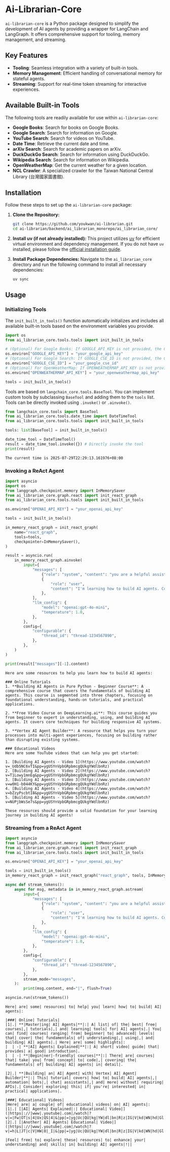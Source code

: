 # Ai-Librarian-Core

`ai-librarian-core` is a Python package designed to simplify the development of AI agents by providing a wrapper for LangChain and LangGraph. It offers comprehensive support for tooling, memory management, and streaming.

## Key Features

* **Tooling**: Seamless integration with a variety of built-in tools.
* **Memory Management**: Efficient handling of conversational memory for stateful agents.
* **Streaming**: Support for real-time token streaming for interactive experiences.

## Available Built-in Tools

The following tools are readily available for use within `ai-librarian-core`:

* **Google Books**: Search for books on Google Books.
* **Google Search**: Search for information on Google.
* **YouTube Search**: Search for videos on YouTube.
* **Date Time**: Retrieve the current date and time.
* **arXiv Search**: Search for academic papers on arXiv.
* **DuckDuckGo Search**: Search for information using DuckDuckGo.
* **Wikipedia Search**: Search for information on Wikipedia.
* **OpenWeatherMap**: Get the current weather for a given location.
* **NCL Crawler**: A specialized crawler for the Taiwan National Central Library (台灣國家圖書館).

## Installation

Follow these steps to set up the `ai-librarian-core` package:

1. **Clone the Repository:**

   ```bash
   git clone https://github.com/youkwan/ai-librarian.git
   cd ai-librarian/backend/ai_librarian_monorepo/ai_librarian_core/
   ```
2. **Install uv (if not already installed):**
   This project utilizes [uv](https://github.com/astral-sh/uv) for efficient virtual environment and dependency management. If you do not have `uv` installed, please follow the [official installation guide](https://docs.astral.sh/uv/getting-started/installation/).
3. **Install Package Dependencies:**
   Navigate to the `ai_librarian_core` directory and run the following command to install all necessary dependencies:

   ```bash
   uv sync
   ```

## Usage

### Initializing Tools

The `init_built_in_tools()` function automatically initializes and includes all available built-in tools based on the environment variables you provide.

```python
import os
from ai_librarian_core.tools.tools import init_built_in_tools

# (Optional) For Google Books: If GOOGLE_API_KEY is not provided, the Google Books tool will not be initialized.
os.environ["GOOGLE_API_KEY"] = "your_google_api_key"
# (Optional) For Google Search: If GOOGLE_CSE_ID is not provided, the Google Search tool will not be initialized.
os.environ["GOOGLE_CSE_ID"] = "your_google_cse_id"
# (Optional) For OpenWeatherMap: If OPENWEATHERMAP_API_KEY is not provided, the OpenWeatherMap tool will not be initialized.
os.environ["OPENWEATHERMAP_API_KEY"] = "your_openweathermap_api_key"

tools = init_built_in_tools()
```

Tools are based on `langchain_core.tools.BaseTool`. You can implement custom tools by subclassing `BaseTool` and adding them to the `tools` list. Tools can be directly invoked using `.invoke()` or `.ainvoke()`.

```python
from langchain_core.tools import BaseTool
from ai_librarian_core.tools.date_time import DateTimeTool
from ai_librarian_core.tools.tools import init_built_in_tools

tools: list[BaseTool] = init_built_in_tools()

date_time_tool = DateTimeTool()
result = date_time_tool.invoke({}) # Directly invoke the tool
print(result)
```

```plaintext
The current time is 2025-07-29T22:29:13.161976+08:00
```

### Invoking a ReAct Agent

```python
import asyncio
import os
from langgraph.checkpoint.memory import InMemorySaver
from ai_librarian_core.graph.react import init_react_graph
from ai_librarian_core.tools.tools import init_built_in_tools

os.environ["OPENAI_API_KEY"] = "your_openai_api_key"

tools = init_built_in_tools()

in_memory_react_graph = init_react_graph(
    name="react_graph",
    tools=tools,
    checkpointer=InMemorySaver(),
)

result = asyncio.run(
    in_memory_react_graph.ainvoke(
        input={
            "messages": [
                {"role": "system", "content": "you are a helpful assistant"},
                {
                    "role": "user",
                    "content": "I'm learning how to build AI agents. Could you help me find online tutorials and some educational videos?",
                },
            ],
            "llm_config": {
                "model": "openai:gpt-4o-mini",
                "temperature": 1.0,
            },
        },
        config={
            "configurable": {
                "thread_id": "thread-1234567890",
            },
        },
    )
)

print(result["messages"][-1].content)
```

```plaintext
Here are some resources to help you learn how to build AI agents:

### Online Tutorials
1. **Building AI Agents in Pure Python - Beginner Course**: A comprehensive course that covers the fundamentals of building AI agents. This course is segmented into three chapters, focusing on foundational understanding, hands-on tutorials, and practical applications.

2. **Free Video Course on DeepLearning.ai**: This course guides you from beginner to expert in understanding, using, and building AI agents. It covers core techniques for building responsive AI systems.

3. **Vertex AI Agent Builder**: A resource that helps you turn your processes into multi-agent experiences, focusing on building rather than disrupting existing systems.

### Educational Videos
Here are some YouTube videos that can help you get started:

1. [Building AI Agents - Video 1](https://www.youtube.com/watch?v=_Udb5NC6vTI&pp=ygUSYnVpbGRpbmcgQUkgYWdlbnRz)
2. [Building AI Agents - Video 2](https://www.youtube.com/watch?v=T1Lowy1mnEg&pp=ygUSYnVpbGRpbmcgQUkgYWdlbnRz)
3. [Building AI Agents - Video 3](https://www.youtube.com/watch?v=w0H1-b044KY&pp=ygUSYnVpbGRpbmcgQUkgYWdlbnRz)
4. [Building AI Agents - Video 4](https://www.youtube.com/watch?v=bZzyPscbtI8&pp=ygUSYnVpbGRpbmcgQUkgYWdlbnRz)
5. [Building AI Agents - Video 5](https://www.youtube.com/watch?v=NUPjbWsSe7s&pp=ygUSYnVpbGRpbmcgQUkgYWdlbnRz)

These resources should provide a solid foundation for your learning journey in building AI agents!
```

### Streaming from a ReAct Agent

```python
import asyncio
from langgraph.checkpoint.memory import InMemorySaver
from ai_librarian_core.graph.react import init_react_graph
from ai_librarian_core.tools.tools import init_built_in_tools

os.environ["OPENAI_API_KEY"] = "your_openai_api_key"

tools = init_built_in_tools()
in_memory_react_graph = init_react_graph("react_graph", tools, InMemorySaver())

async def stream_tokens():
    async for msg, metadata in in_memory_react_graph.astream(
        input={
            "messages": [
                {"role": "system", "content": "you are a helpful assistant"},
                {
                    "role": "user",
                    "content": "I'm learning how to build AI agents. Could you help me find online tutorials and some educational videos?",
                },
            ],
            "llm_config": {
                "model": "openai:gpt-4o-mini",
                "temperature": 1.0,
            },
        },
        config={
            "configurable": {
                "thread_id": "thread-1234567890",
            },
        },
        stream_mode="messages",
    ):
        print(msg.content, end="|", flush=True)

asyncio.run(stream_tokens())
```

```plaintext
Here| are| some| resources| to| help| you| learn| how| to| build| AI| agents|:

|###| Online| Tutorials|
|1|.| **|Master|ing| AI| Agents|**|:| A| list| of| the| best| free| courses|,| tutorials|,| and| learning| tools| for| AI| agents|.| You| can| find| courses| ranging| from| beginner| to| advanced| levels| that| cover| the| fundamentals| of| understanding|,| using|,| and| building| AI| agents|.| Here| are| some| highlights|:
|  | -| **|AI| Agents| Explained|**|:| A| short| video| guide| that| provides| a| good| introduction|.
|  | -| **|Begin|ner|-friendly| courses|**|:| There| are| courses| that| take| you| from| concept| to| code|,| covering| the| fundamentals| of| building| AI| agents| in| detail|.

|2|.| **|Building| an| AI| Agent| with| Vertex| AI| Agent| Builder|**|:| This| tutorial| covers| how| to| build| AI| agents|,| automation| bots|,| chat| assistants|,| and| more| without| requiring| APIs|.| Consider| exploring| this| if| you're| interested| in| practical| applications|.

|###| Educational| Videos|
|Here| are| a| couple| of| educational| videos| on| AI| agents|:
|1|.| [|AI| Agents| Explained|:| Educational| Video|](|https|://|www|.youtube|.com|/watch|?v|=|Fw|OT|s|4|Ux|QS|4|&|pp|=|yg|Uc|QU|kg|YW|dl|bn|R|z|IG|V|kd|WN|hd|Gl|v|bm|Fs|IH|Z|p|Z|GV|vc|w|%|3D|%|3D|)
|2|.| [|Another| AI| Agents| Educational| Video|](|https|://|www|.youtube|.com|/watch|?v|=h|L|JT|c|V|HW|8|_I|&|pp|=|yg|Uc|QU|kg|YW|dl|bn|R|z|IG|V|kd|WN|hd|Gl|v|bm|Fs|IH|Z|p|Z|GV|vc|w|%|3D|%|3D|)

|Feel| free| to| explore| these| resources| to| enhance| your| understanding| and| skills| in| building| AI| agents|!||
```
